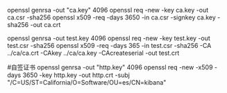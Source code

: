 openssl genrsa -out "ca.key" 4096
openssl req -new -key ca.key -out ca.csr -sha256
openssl x509 -req -days 3650 -in ca.csr -signkey ca.key -sha256 -out ca.crt


openssl genrsa -out test.key 4096
openssl req -new -key test.key -out test.csr -sha256
openssl x509 -req -days 365 -in test.csr -sha256 -CA ../ca/ca.crt -CAkey ../ca/ca.key -CAcreateserial -out test.crt



#自签证书
openssl genrsa -out "http.key" 4096
openssl req -new -x509 -days 3650 -key http.key -out http.crt -subj "/C=US/ST=California/O=Software/OU=es/CN=kibana"
